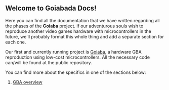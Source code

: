 ## Welcome to Goiabada Docs!

Here you can find all the documentation that we have written regarding all the phases of the **Goiaba** project. If our adventurous souls wish to reproduce another video games hardware with microcontrollers in the future, we'll probably format this whole thing and add a separate section for each one.

Our first and currently running project is [Goiaba](https://github.com/goiabada/goiaba), a hardware  GBA reproduction using low-cost microcontrollers. All the necessary code can/will be found at the public repository.

You can find more about the specifics in one of the sections below:

1. [GBA overview](https://goiabada.github.io/docs/sections/overview/index)

